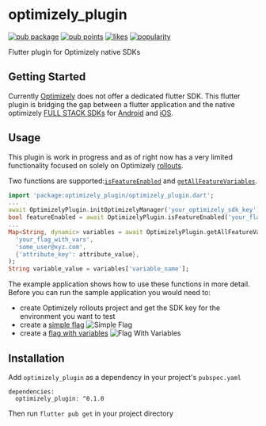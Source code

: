 # optimizely_plugin

[![pub package](https://img.shields.io/pub/v/optimizely_plugin.svg)](https://pub.dev/packages/optimizely_plugin) [![pub points](https://badges.bar/optimizely_plugin/pub%20points)](https://pub.dev/packages/optimizely_plugin/score) [![likes](https://badges.bar/optimizely_plugin/likes)](https://pub.dev/packages/optimizely_plugin/score) [![popularity](https://badges.bar/optimizely_plugin/popularity)](https://pub.dev/packages/optimizely_plugin/score)

Flutter plugin for Optimizely native SDKs

## Getting Started

Currently [Optimizely](https://www.optimizely.com/) does not offer a dedicated flutter SDK. This flutter plugin is bridging the gap between a flutter application and the native optimizely [FULL STACK SDKs](https://docs.developers.optimizely.com/full-stack/docs) for [Android](https://docs.developers.optimizely.com/full-stack/docs/android-sdk) and [iOS](https://docs.developers.optimizely.com/full-stack/docs/swift-sdk). 

## Usage

This plugin is work in progress and as of right now has a very limited functionality focused on solely on Optimizely [rollouts](https://docs.developers.optimizely.com/full-stack/docs/introduction-to-rollouts).

Two functions are supported:[`isFeatureEnabled`](https://docs.developers.optimizely.com/full-stack/docs/is-feature-enabled-android) and [`getAllFeatureVariables`](https://docs.developers.optimizely.com/full-stack/docs/get-all-feature-variables-android).
```dart
import 'package:optimizely_plugin/optimizely_plugin.dart';
...
await OptimizelyPlugin.initOptimizelyManager('your_optimizely_sdk_key');
bool featureEnabled = await OptimizelyPlugin.isFeatureEnabled('your_flag', 'some_user@xyz.com');
...
Map<String, dynamic> variables = await OptimizelyPlugin.getAllFeatureVariables(
  'your_flag_with_vars',
  'some_user@xyz.com',
  {'attribute_key': attribute_value},
);
String variable_value = variables['variable_name'];
```
The example application shows how to use these functions in more detail.  Before you can run the sample application you would need to:
 
 - create Optimizely rollouts project and get the SDK key for the environment you want to test
 - create a [simple flag](https://docs.developers.optimizely.com/full-stack/docs/create-feature-flags)
   ![Simple Flag](https://user-images.githubusercontent.com/46966906/101215706-48b26f80-364c-11eb-8dc7-e8d7a0d7b861.png)
 - create a [flag with variables](https://docs.developers.optimizely.com/full-stack/docs/create-feature-variables)
   ![Flag With Variables](https://user-images.githubusercontent.com/46966906/101215717-4e0fba00-364c-11eb-8e49-cd43e03a60fb.png)

## Installation

Add `optimizely_plugin` as a dependency in your project's `pubspec.yaml`

```
dependencies:
  optimizely_plugin: ^0.1.0
```

Then run `flutter pub get` in your project directory
